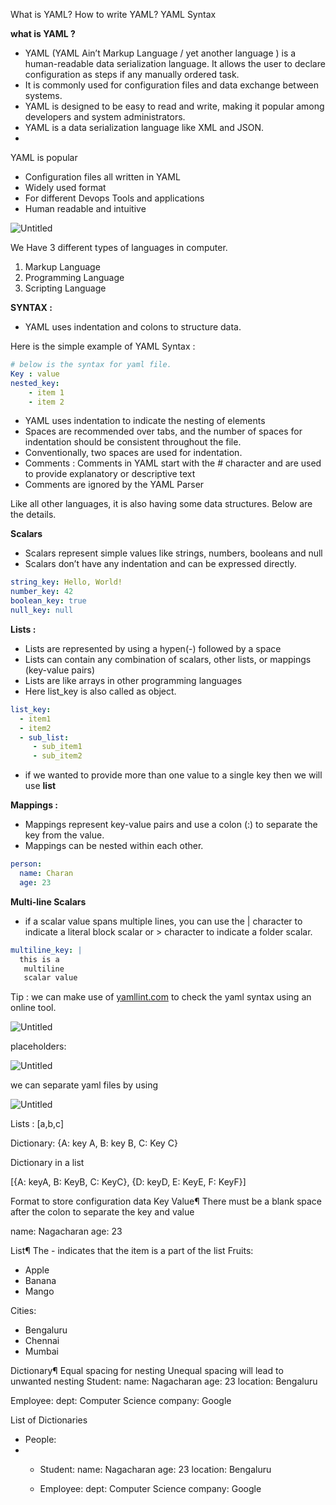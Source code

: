 What is YAML?
How to write YAML?
YAML Syntax

****************what is YAML ?****************

- YAML (YAML Ain’t Markup Language / yet another language ) is a human-readable data serialization language. It allows the user to declare configuration as steps if any manually ordered task.
- It is commonly used for configuration files and data exchange between systems.
- YAML is designed to be easy to read and write, making it popular among developers and system administrators.
- YAML is a data serialization language like XML and JSON.
- 

YAML is popular

- Configuration files all written in YAML
- Widely used format
- For different Devops Tools and applications
- Human readable and intuitive

![Untitled](https://s3-us-west-2.amazonaws.com/secure.notion-static.com/dd541cc6-921e-4094-b04a-586b96dafbd4/Untitled.png)

We Have 3 different types of languages in computer.

1. Markup Language
2. Programming Language
3. Scripting Language

****************SYNTAX :****************

- YAML uses indentation and colons to structure data.

Here is the simple example of YAML Syntax :

```yaml
# below is the syntax for yaml file.
Key : value
nested_key:
	- item 1
	- item 2
```

- YAML uses indentation to indicate the nesting of elements
- Spaces are recommended over tabs, and the number of spaces for indentation should be consistent throughout the file.
- Conventionally, two spaces are used for indentation.
- Comments : Comments in YAML start with the # character and are used to provide explanatory or descriptive text
- Comments are ignored by the YAML Parser

Like all other languages, it is also having some data structures. Below are the details.

****************Scalars**************** 

- Scalars represent simple values like strings, numbers, booleans and null
- Scalars don’t have any indentation and can be expressed directly.

```yaml
string_key: Hello, World!
number_key: 42
boolean_key: true
null_key: null
```

**************Lists :**************

- Lists are represented by using a hypen(-) followed by a space
- Lists can contain any combination of scalars, other lists, or mappings (key-value pairs)
- Lists are like arrays in other programming languages
- Here list_key is also called as object.

```yaml
list_key:
  - item1
  - item2
  - sub_list:
     - sub_item1
     - sub_item2
```

- if we wanted to provide more than one value to a single key then we will use ********list********

********************Mappings :********************

- Mappings represent key-value pairs and use a colon (:) to separate the key from the value.
- Mappings can be nested within each other.

```yaml
person:
  name: Charan
  age: 23
```

************Multi-line Scalars************

- if a scalar value spans multiple lines, you can use the | character to indicate a literal block scalar or > character to indicate a folder scalar.

```yaml
multiline_key: |
  this is a
   multiline
   scalar value
```

Tip : we can make use of [yamllint.com](http://yamllint.com) to check the yaml syntax using an online tool.

![Untitled](https://s3-us-west-2.amazonaws.com/secure.notion-static.com/9c86cd02-3de3-4233-8173-ae95b4e315a0/Untitled.png)

placeholders:

![Untitled](https://s3-us-west-2.amazonaws.com/secure.notion-static.com/305a8805-3470-4cd6-aa4b-448ad92c6ffc/Untitled.png)

we can separate yaml files by using 

![Untitled](https://s3-us-west-2.amazonaws.com/secure.notion-static.com/05ab8159-a600-42ef-b29f-452d56498835/Untitled.png)

Lists : [a,b,c]

Dictionary: {A: key A, B: key B, C: Key C}

Dictionary in a list

[{A: keyA, B: KeyB, C: KeyC}, {D: keyD, E: KeyE, F: KeyF}]

Format to store configuration data
Key Value¶
There must be a blank space after the colon to separate the key and value

name: Nagacharan
age: 23

List¶
The - indicates that the item is a part of the list
Fruits:
- Apple
- Banana
- Mango

Cities:
- Bengaluru
- Chennai
- Mumbai
  
Dictionary¶
Equal spacing for nesting
Unequal spacing will lead to unwanted nesting
Student:
    name: Nagacharan
    age: 23
    location: Bengaluru

Employee:
    dept: Computer Science
    company: Google

List of Dictionaries

-  People:
 -  - Student:
        name: Nagacharan
        age: 23
        location: Bengaluru

    - Employee:
        dept: Computer Science
        company: Google